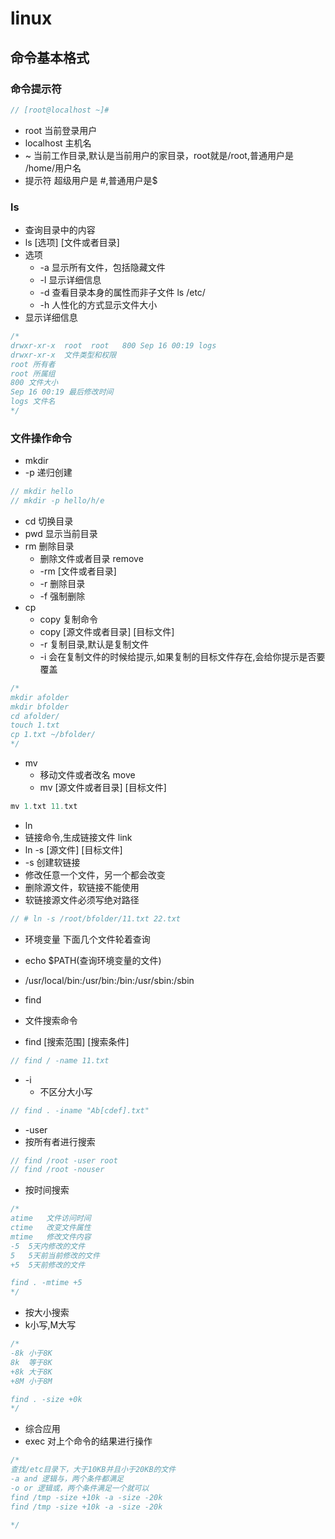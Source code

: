 # linux

## 命令基本格式
### 命令提示符
```js
// [root@localhost ~]#
```
- root 当前登录用户
- localhost 主机名
- ~ 当前工作目录,默认是当前用户的家目录，root就是/root,普通用户是 /home/用户名
- 提示符 超级用户是 #,普通用户是$

### ls
- 查询目录中的内容
- ls [选项] [文件或者目录]
- 选项
  -  -a 显示所有文件，包括隐藏文件
  -  -l 显示详细信息
  -  -d 查看目录本身的属性而非子文件 ls /etc/
  -  -h 人性化的方式显示文件大小
- 显示详细信息
```js
/* 
drwxr-xr-x  root  root   800 Sep 16 00:19 logs
drwxr-xr-x  文件类型和权限
root 所有者
root 所属组
800 文件大小
Sep 16 00:19 最后修改时间
logs 文件名
*/
```
### 文件操作命令
-  mkdir
-  -p 递归创建
```js
// mkdir hello
// mkdir -p hello/h/e
```
- cd 切换目录
- pwd 显示当前目录
- rm 删除目录   
  -  删除文件或者目录 remove
  -  -rm [文件或者目录]
  -  -r 删除目录
  -  -f 强制删除
- cp
  -  copy 复制命令
  -  copy [源文件或者目录] [目标文件]
  -  -r 复制目录,默认是复制文件
  -  -i 会在复制文件的时候给提示,如果复制的目标文件存在,会给你提示是否要覆盖
```js
/*
mkdir afolder
mkdir bfolder
cd afolder/
touch 1.txt
cp 1.txt ~/bfolder/
*/
```
- mv
  -  移动文件或者改名 move
  -  mv [源文件或者目录] [目标文件]
```js
mv 1.txt 11.txt
```
-  ln
  -  链接命令,生成链接文件 link
  -  ln -s [源文件] [目标文件]
  -  -s 创建软链接
  -  修改任意一个文件，另一个都会改变
  -  删除源文件，软链接不能使用
  -  软链接源文件必须写绝对路径
```js
// # ln -s /root/bfolder/11.txt 22.txt
```
- 环境变量 下面几个文件轮着查询
- echo $PATH(查询环境变量的文件)
- /usr/local/bin:/usr/bin:/bin:/usr/sbin:/sbin

- find
-  文件搜索命令
-  find [搜索范围] [搜索条件]
```js
// find / -name 11.txt
```
- -i 
  -  不区分大小写
```js
// find . -iname "Ab[cdef].txt"
```
- -user
- 按所有者进行搜索
```js
// find /root -user root
// find /root -nouser
```
- 按时间搜索
```js
/* 
atime	文件访问时间
ctime	改变文件属性
mtime	修改文件内容
-5	5天内修改的文件
5	5天前当前修改的文件
+5	5天前修改的文件

find . -mtime +5
*/ 
```
- 按大小搜索
- k小写,M大写
```js
/*
-8k	小于8K
8k	等于8K
+8k	大于8K
+8M	小于8M

find . -size +0k
*/
```
- 综合应用
- exec 对上个命令的结果进行操作
```js
/*
查找/etc目录下，大于10KB并且小于20KB的文件
-a and 逻辑与，两个条件都满足
-o or 逻辑或，两个条件满足一个就可以
find /tmp -size +10k -a -size -20k
find /tmp -size +10k -a -size -20k

*/ 
```